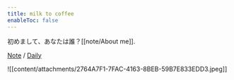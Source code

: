```yaml
---
title: milk to coffee
enableToc: false
---
```


初めまして、あなたは誰？[[note/About me]].

[Note](/tags/note) / [Daily](/tags/daily)

![[content/attachments/2764A7F1-7FAC-4163-8BEB-59B7E833EDD3.jpeg]]
